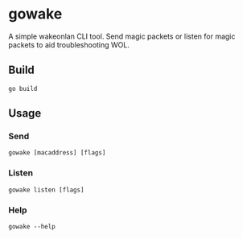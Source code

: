 # gowake
A simple wakeonlan CLI tool. Send magic packets or listen for magic packets to aid troubleshooting WOL.

## Build
```go build```

## Usage
### Send
```gowake [macaddress] [flags]```

### Listen
```gowake listen [flags]```

### Help
```gowake --help```
